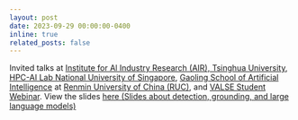 ```yaml
---
layout: post
date: 2023-09-29 00:00:00-0400
inline: true
related_posts: false
---
```


Invited talks at [Institute for Al Industry Research (AIR), Tsinghua University](https://air.tsinghua.edu.cn/en/), [HPC-AI Lab National University of Singapore](https://ai.comp.nus.edu.sg/), [Gaoling School of Artificial Intelligence](http://ai.ruc.edu.cn/english/) at [Renmin University of China (RUC)](https://en.ruc.edu.cn/), and [VALSE Student Webinar](http://valser.org/article-667-1.html). View the slides [here (Slides about detection, grounding, and large language models)](https://github.com/SlongLiu/mycv-v2/releases/download/slide/1124_detection_grounding_language.pdf)